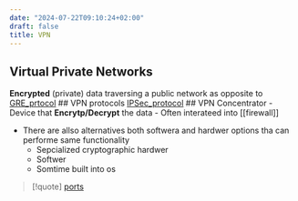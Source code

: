 ```yaml
---
date: "2024-07-22T09:10:24+02:00"
draft: false
title: VPN
---
```


## Virtual Private Networks

**Encrypted** (private) data traversing a public network as opposite to
[GRE_prtocol](/GRE_prtocol) ## VPN protocols
[IPSec_protocol](/IPSec_protocol) ## VPN Concentrator -
Device that **Encrytp/Decrypt** the data - Often interateed into
\[\[firewall\]\]

-   There are allso alternatives both softwera and hardwer options tha
    can performe same functionality
    -   Sepcialized cryptographic hardwer
    -   Softwer
    -   Somtime built into os

> \[!quote\] [ports](/ports/ports)
